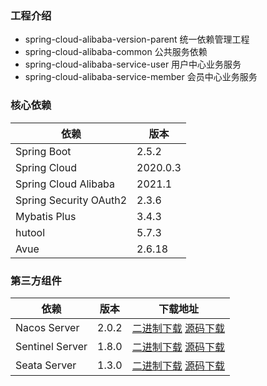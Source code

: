 ### 工程介绍
- spring-cloud-alibaba-version-parent 统一依赖管理工程
- spring-cloud-alibaba-common 公共服务依赖
- spring-cloud-alibaba-service-user 用户中心业务服务
- spring-cloud-alibaba-service-member 会员中心业务服务

### 核心依赖

| 依赖                   | 版本     |
| ---------------------- | -------- |
| Spring Boot            | 2.5.2    |
| Spring Cloud           | 2020.0.3 |
| Spring Cloud Alibaba   | 2021.1   |
| Spring Security OAuth2 | 2.3.6    |
| Mybatis Plus           | 3.4.3    |
| hutool                 | 5.7.3    |
| Avue                   | 2.6.18   |

### 第三方组件

| 依赖                   | 版本          | 下载地址      |
| ---------------------- | ------------- | ---------------------- |
| Nacos Server            | 2.0.2 | [二进制下载](https://github.com/alibaba/nacos/releases/download/2.0.2/nacos-server-2.0.2.zip) [源码下载](https://github.com/alibaba/nacos/archive/refs/tags/2.0.2.zip) |
| Sentinel Server | 1.8.0 | [二进制下载](https://github.com/alibaba/Sentinel/releases/download/1.8.2/sentinel-dashboard-1.8.2.jar) [源码下载](https://github.com/alibaba/Sentinel/archive/refs/tags/1.8.2.zip) |
| Seata Server | 1.3.0 | [二进制下载](https://github.com/seata/seata/releases/download/v1.3.0/seata-server-1.3.0.zip) [源码下载](https://github.com/seata/seata/archive/refs/tags/v1.3.0.zip) |
